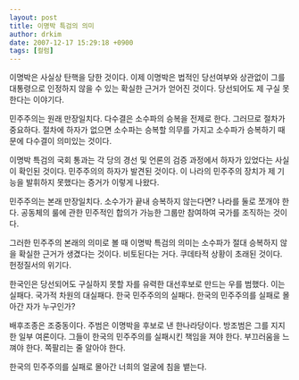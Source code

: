 ```yaml
---
layout: post
title: 이명박 특검의 의미
author: drkim
date: 2007-12-17 15:29:18 +0900
tags: [컬럼]
---
```

이명박은 사실상 탄핵을 당한 것이다. 이제 이명박은 법적인 당선여부와 상관없이 그를 대통령으로 인정하지 않을 수 있는 확실한 근거가 얻어진 것이다. 당선되어도 제 구실 못한다는 이야기다. 

민주주의는 원래 만장일치다. 다수결은 소수파의 승복을 전제로 한다. 그러므로 절차가 중요하다. 절차에 하자가 없으면 소수파는 승복할 의무를 가지고 소수파가 승복하기 때문에 다수결이 의미있는 것이다.

이명박 특검의 국회 통과는 각 당의 경선 및 언론의 검증 과정에서 하자가 있었다는 사실이 확인된 것이다. 민주주의의 하자가 발견된 것이다. 이 나라의 민주주의 장치가 제 기능을 발휘하지 못했다는 증거가 이렇게 나왔다. 

민주주의는 본래 만장일치다. 소수가가 끝내 승복하지 않는다면? 나라를 둘로 쪼개야 한다. 공동체의 룰에 관한 민주적인 합의가 가능한 그룹만 참여하여 국가를 조직하는 것이다. 

그러한 민주주의 본래의 의미로 볼 때 이명박 특검의 의미는 소수파가 절대 승복하지 않을 확실한 근거가 생겼다는 것이다. 비토된다는 거다. 쿠데타적 상황이 초래된 것이다. 헌정질서의 위기다. 

한국인은 당선되어도 구실하지 못할 자를 유력한 대선후보로 만드는 우를 범했다. 이는 실패다. 국가적 차원의 대실패다. 한국 민주주의의 실패다. 한국의 민주주의를 실패로 몰아간 자가 누구인가?

배후조종은 조중동이다. 주범은 이명박을 후보로 낸 한나라당이다. 방조범은 그를 지지한 일부 여론이다. 그들이 한국의 민주주의를 실패시킨 책임을 져야 한다. 부끄러움을 느껴야 한다. 쪽팔리는 줄 알아야 한다. 

한국의 민주주의를 실패로 몰아간 너희의 얼굴에 침을 뱉는다.